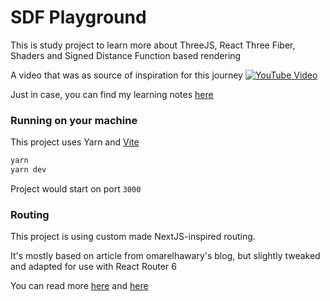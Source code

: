 # SDF Playground

This is study project to learn more about ThreeJS, React Three Fiber, Shaders and Signed Distance Function based rendering

A video that was as source of inspiration for this journey
[![YouTube Video](https://img.youtube.com/vi/BNZtUB7yhX4/0.jpg)](https://www.youtube.com/watch?v=BNZtUB7yhX4)

Just in case, you can find my learning notes [here](https://nikitarudy.notion.site/GLSL-Learning-e503fbf599a440e6889426644ae13d3e)

### Running on your machine

This project uses Yarn and [Vite](https://vitejs.dev/)

```bash
yarn
yarn dev
```

Project would start on port `3000`

### Routing

This project is using custom made NextJS-inspired routing.

It's mostly based on article from omarelhawary's blog, but slightly tweaked and adapted for use with React Router 6

You can read more [here](https://omarelhawary.me/blog/file-based-routing-with-react-router) and [here](https://omarelhawary.me/blog/file-based-routing-with-react-router-code-splitting)
